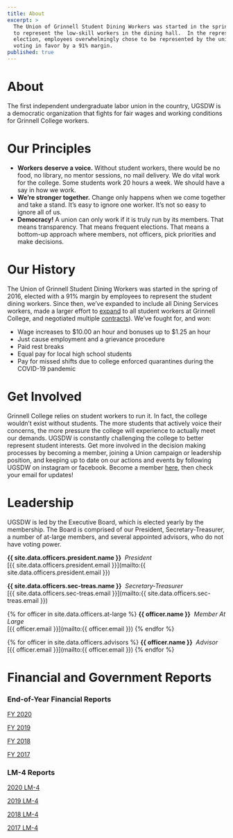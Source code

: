 ```yaml
---
title: About
excerpt: >
  The Union of Grinnell Student Dining Workers was started in the spring of 2016
  to represent the low-skill workers in the dining hall.  In the representation
  election, employees overwhelmingly chose to be represented by the union,
  voting in favor by a 91% margin.
published: true
---
```

# About

The first independent  undergraduate labor union in the country, UGSDW is a democratic organization that fights for fair wages and working conditions for Grinnell College workers.

# Our Principles
- **Workers deserve a voice.**  Without student workers, there would be no food, no library, no mentor sessions, no mail delivery.  We do vital work for the college.  Some students work 20 hours a week.  We should have a say in how we work.
- **We’re stronger together.**  Change only happens when we come together and take a stand.  It’s easy to ignore one worker.  It’s not so easy to ignore all of us.
- **Democracy!**  A union can only work if it is truly run by its members.  That means transparency. That means frequent elections. That means a bottom-up approach where members, not officers, pick priorities and make decisions.


# Our History

The Union of Grinnell Student Dining Workers was started in the spring of 2016, elected with a 91% margin by employees to represent the student dining workers. Since then, we’ve expanded to include all Dining Services workers, made a larger effort to [expand](/together) to all student workers at Grinnell College, and negotiated multiple [contracts](/members/contract)). We’ve fought for, and won:

- Wage increases to $10.00 an hour and bonuses up to $1.25 an hour
- Just cause employment and a grievance procedure
- Paid rest breaks
- Equal pay for local high school students
- Pay for missed shifts due to college enforced quarantines during the COVID-19 pandemic

# Get Involved
Grinnell College relies on student workers to run it. In fact, the college wouldn’t exist without students.  The more students that actively voice their concerns, the more pressure the college will experience to actually meet our demands.  UGSDW is constantly challenging the college to better represent student interests.  Get more involved in the decision making processes by becoming a member, joining a Union campaign or leadership position, and keeping up to date on our actions and events by following UGSDW on instagram or facebook. 
Become a member [here](/join), then check your email for updates!


# Leadership

UGSDW is led by the Executive Board, which is elected yearly by the membership. The Board is comprised of our President, Secretary-Treasurer, a number of at-large members, and several appointed advisors, who do not have voting power.

**{{ site.data.officers.president.name }}** &nbsp;*President* <br>
[{{ site.data.officers.president.email }}](mailto:{{ site.data.officers.president.email }})

**{{ site.data.officers.sec-treas.name }}** &nbsp;*Secretary-Treasurer* <br>
[{{ site.data.officers.sec-treas.email }}](mailto:{{ site.data.officers.sec-treas.email }})

{% for officer in site.data.officers.at-large %}
**{{ officer.name }}** &nbsp;*Member At Large* <br>
[{{ officer.email }}](mailto:{{ officer.email }})
{% endfor %}

{% for officer in site.data.officers.advisors %}
**{{ officer.name }}** &nbsp;*Advisor* <br>
[{{ officer.email }}](mailto:{{ officer.email }})
{% endfor %}

# Financial and Government Reports

### End-of-Year Financial Reports

[FY 2020](/assets/reports/fy2020.pdf)

[FY 2019](/assets/reports/fy2019.pdf)

[FY 2018](/assets/reports/fy2018.pdf)

[FY 2017](/assets/reports/fy2017.pdf)

### LM-4 Reports

[2020 LM-4](/assets/reports/lm_4_2020.pdf)

[2019 LM-4](/assets/reports/lm_4_2019.pdf)

[2018 LM-4](/assets/reports/lm_4_2018.pdf)

[2017 LM-4](/assets/reports/lm_4_2017.pdf)
